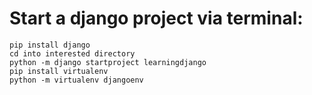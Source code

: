 # Start a django project via terminal:
    pip install django
    cd into interested directory
    python -m django startproject learningdjango
    pip install virtualenv 
    python -m virtualenv djangoenv
    
#